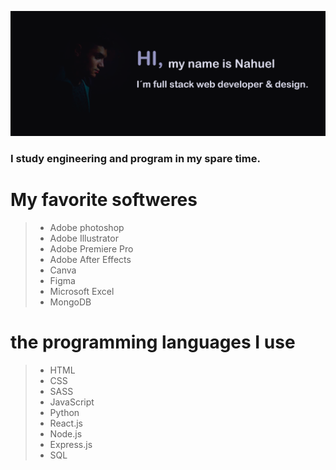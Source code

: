 ![img](https://github.com/nahueRosso/nahueRosso/blob/main/readme.png)

### I study engineering and program in my spare time.


# My favorite softweres
> - Adobe photoshop
> - Adobe Illustrator
> - Adobe Premiere Pro
> - Adobe After Effects
> - Canva
> - Figma
> - Microsoft Excel
> - MongoDB

# the programming languages I use
> - HTML
> - CSS
> - SASS
> - JavaScript
> - Python
> - React.js
> - Node.js
> - Express.js
> - SQL 
<!--
**nahueRosso/nahueRosso** is a ✨ _special_ ✨ repository because its `README.md` (this file) appears on your GitHub profile.

Here are some ideas to get you started:

- 🔭 I’m currently working on ...
- 🌱 I’m currently learning ...
- 👯 I’m looking to collaborate on ...
- 🤔 I’m looking for help with ...
- 💬 Ask me about ...
- 📫 How to reach me: ...
- 😄 Pronouns: ...
- ⚡ Fun fact: ...
-->
